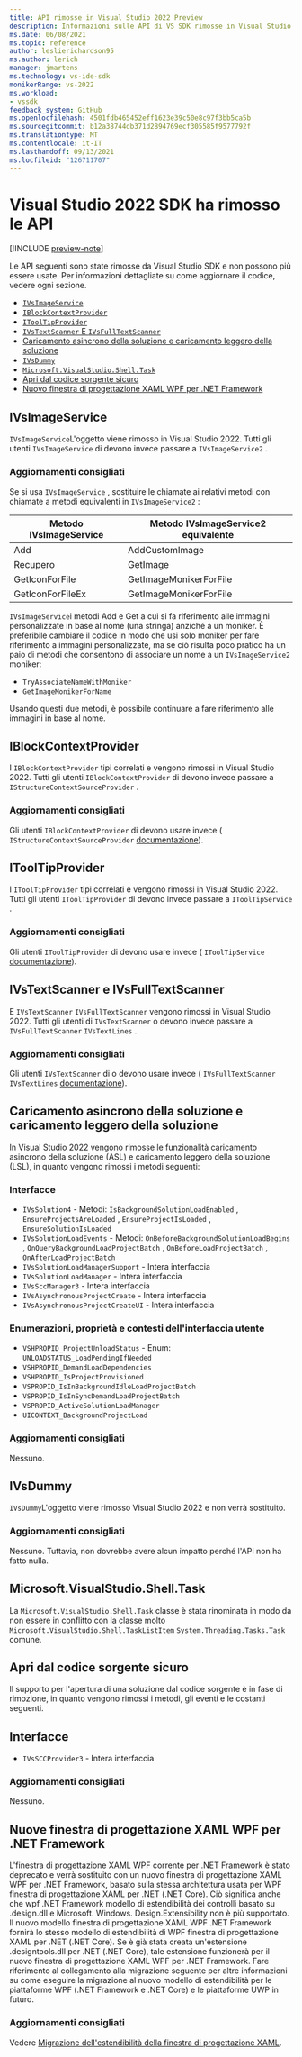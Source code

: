 ```yaml
---
title: API rimosse in Visual Studio 2022 Preview
description: Informazioni sulle API di VS SDK rimosse in Visual Studio 2022 Preview, per gli autori di estensioni che aggiornano le estensioni per funzionare con Visual Studio 2022 Preview.
ms.date: 06/08/2021
ms.topic: reference
author: leslierichardson95
ms.author: lerich
manager: jmartens
ms.technology: vs-ide-sdk
monikerRange: vs-2022
ms.workload:
- vssdk
feedback_system: GitHub
ms.openlocfilehash: 4501fdb465452eff1623e39c50e8c97f3bb5ca5b
ms.sourcegitcommit: b12a38744db371d2894769ecf305585f9577792f
ms.translationtype: MT
ms.contentlocale: it-IT
ms.lasthandoff: 09/13/2021
ms.locfileid: "126711707"
---
```

# <a name="visual-studio-2022-sdk-removed-apis"></a>Visual Studio 2022 SDK ha rimosso le API

[!INCLUDE [preview-note](../includes/preview-note.md)]

Le API seguenti sono state rimosse da Visual Studio SDK e non possono più essere usate. Per informazioni dettagliate su come aggiornare il codice, vedere ogni sezione.

* [`IVsImageService`](#ivsimageservice)
* [`IBlockContextProvider`](#iblockcontextprovider)
* [`IToolTipProvider`](#itooltipprovider)
* [`IVsTextScanner` E `IVsFullTextScanner`](#ivstextscanner-and-ivsfulltextscanner)
* [Caricamento asincrono della soluzione e caricamento leggero della soluzione](#asynchronous-solution-load-and-lightweight-solution-load)
* [`IVsDummy`](#ivsdummy)
* [`Microsoft.VisualStudio.Shell.Task`](#microsoftvisualstudioshelltask)
* [Apri dal codice sorgente sicuro](#open-from-source-safe)
* [Nuovo finestra di progettazione XAML WPF per .NET Framework](#new-wpf-xaml-designer-for-net-framework)

## <a name="ivsimageservice"></a>IVsImageService

`IVsImageService`L'oggetto viene rimosso in Visual Studio 2022. Tutti gli utenti `IVsImageService` di devono invece passare a `IVsImageService2` .

### <a name="recommended-updates"></a>Aggiornamenti consigliati

Se si usa `IVsImageService` , sostituire le chiamate ai relativi metodi con chiamate a metodi equivalenti in `IVsImageService2` :

| **Metodo IVsImageService** | **Metodo IVsImageService2 equivalente** |
|----------------------------|----------------------------------------|
| Add                        | AddCustomImage                         |
| Recupero                        | GetImage                               |
| GetIconForFile             | GetImageMonikerForFile                 |
| GetIconForFileEx           | GetImageMonikerForFile                 |

`IVsImageService`i metodi Add e Get a cui si fa riferimento alle immagini personalizzate in base al nome (una stringa) anziché a un moniker.  È preferibile cambiare il codice in modo che usi solo moniker per fare riferimento a immagini personalizzate, ma se ciò risulta poco pratico ha un paio di metodi che consentono di associare un nome a un `IVsImageService2` moniker:

* `TryAssociateNameWithMoniker`
* `GetImageMonikerForName`

Usando questi due metodi, è possibile continuare a fare riferimento alle immagini in base al nome.

## <a name="iblockcontextprovider"></a>IBlockContextProvider

I `IBlockContextProvider` tipi correlati e vengono rimossi in Visual Studio 2022. Tutti gli utenti `IBlockContextProvider` di devono invece passare a `IStructureContextSourceProvider` .

### <a name="recommended-updates"></a>Aggiornamenti consigliati

Gli utenti `IBlockContextProvider` di devono usare invece ( `IStructureContextSourceProvider` [documentazione](/dotnet/api/microsoft.visualstudio.text.adornments.istructurecontextsourceprovider)).

## <a name="itooltipprovider"></a>IToolTipProvider

I `IToolTipProvider` tipi correlati e vengono rimossi in Visual Studio 2022. Tutti gli utenti `IToolTipProvider` di devono invece passare a `IToolTipService` .

### <a name="recommended-updates"></a>Aggiornamenti consigliati

Gli utenti `IToolTipProvider` di devono usare invece ( `IToolTipService` [documentazione](/dotnet/api/microsoft.visualstudio.text.adornments.itooltipservice)).

## <a name="ivstextscanner-and-ivsfulltextscanner"></a>IVsTextScanner e IVsFullTextScanner

E `IVsTextScanner` `IVsFullTextScanner` vengono rimossi in Visual Studio 2022. Tutti gli utenti di `IVsTextScanner` o devono invece passare a `IVsFullTextScanner` `IVsTextLines` .

### <a name="recommended-updates"></a>Aggiornamenti consigliati

Gli utenti `IVsTextScanner` di o devono usare invece ( `IVsFullTextScanner` `IVsTextLines` [documentazione](/dotnet/apimicrosoft.visualstudio.textmanager.interop.ivstextlines.getlinetext)).

## <a name="asynchronous-solution-load-and-lightweight-solution-load"></a>Caricamento asincrono della soluzione e caricamento leggero della soluzione

In Visual Studio 2022 vengono rimosse le funzionalità caricamento asincrono della soluzione (ASL) e caricamento leggero della soluzione (LSL), in quanto vengono rimossi i metodi seguenti:

### <a name="interfaces"></a>Interfacce

* `IVsSolution4` - Metodi: `IsBackgroundSolutionLoadEnabled` , `EnsureProjectsAreLoaded` , `EnsureProjectIsLoaded` , `EnsureSolutionIsLoaded`
* `IVsSolutionLoadEvents` - Metodi: `OnBeforeBackgroundSolutionLoadBegins` , `OnQueryBackgroundLoadProjectBatch` , `OnBeforeLoadProjectBatch` , `OnAfterLoadProjectBatch`
* `IVsSolutionLoadManagerSupport` - Intera interfaccia
* `IVsSolutionLoadManager` - Intera interfaccia
* `IVsSccManager3`  - Intera interfaccia
* `IVsAsynchronousProjectCreate` - Intera interfaccia
* `IVsAsynchronousProjectCreateUI` - Intera interfaccia

### <a name="enums-properties-and-ui-contexts"></a>Enumerazioni, proprietà e contesti dell'interfaccia utente

* `VSHPROPID_ProjectUnloadStatus` - Enum: `UNLOADSTATUS_LoadPendingIfNeeded`
* `VSHPROPID_DemandLoadDependencies`
* `VSHPROPID_IsProjectProvisioned`
* `VSPROPID_IsInBackgroundIdleLoadProjectBatch`
* `VSPROPID_IsInSyncDemandLoadProjectBatch`
* `VSPROPID_ActiveSolutionLoadManager`
* `UICONTEXT_BackgroundProjectLoad`

### <a name="recommended-updates"></a>Aggiornamenti consigliati

Nessuno.

## <a name="ivsdummy"></a>IVsDummy

`IVsDummy`L'oggetto viene rimosso Visual Studio 2022 e non verrà sostituito. 

### <a name="recommended-updates"></a>Aggiornamenti consigliati

Nessuno. Tuttavia, non dovrebbe avere alcun impatto perché l'API non ha fatto nulla.

## <a name="microsoftvisualstudioshelltask"></a>Microsoft.VisualStudio.Shell.Task

La `Microsoft.VisualStudio.Shell.Task` classe è stata rinominata in modo da non essere in conflitto con la classe molto `Microsoft.VisualStudio.Shell.TaskListItem` `System.Threading.Tasks.Task` comune.

## <a name="open-from-source-safe"></a>Apri dal codice sorgente sicuro

Il supporto per l'apertura di una soluzione dal codice sorgente è in fase di rimozione, in quanto vengono rimossi i metodi, gli eventi e le costanti seguenti.

## <a name="interfaces"></a>Interfacce

* `IVsSCCProvider3` - Intera interfaccia

### <a name="recommended-updates"></a>Aggiornamenti consigliati

Nessuno.

## <a name="new-wpf-xaml-designer-for-net-framework"></a>Nuove finestra di progettazione XAML WPF per .NET Framework

L'finestra di progettazione XAML WPF corrente per .NET Framework è stato deprecato e verrà sostituito con un nuovo finestra di progettazione XAML WPF per .NET Framework, basato sulla stessa architettura usata per WPF finestra di progettazione XAML per .NET (.NET Core). Ciò significa anche che wpf .NET Framework modello di estendibilità dei controlli basato su .design.dll e Microsoft. Windows. Design.Extensibility non è più supportato. Il nuovo modello finestra di progettazione XAML WPF .NET Framework fornirà lo stesso modello di estendibilità di WPF finestra di progettazione XAML per .NET (.NET Core). Se è già stata creata un'estensione .designtools.dll per .NET (.NET Core), tale estensione funzionerà per il nuovo finestra di progettazione XAML WPF per .NET Framework. Fare riferimento al collegamento alla migrazione seguente per altre informazioni su come eseguire la migrazione al nuovo modello di estendibilità per le piattaforme WPF (.NET Framework e .NET Core) e le piattaforme UWP in futuro. 

### <a name="recommended-updates"></a>Aggiornamenti consigliati

Vedere [Migrazione dell'estendibilità della finestra di progettazione XAML](https://github.com/microsoft/xaml-designer-extensibility/blob/main/documents/xaml-designer-extensibility-migration.md).
